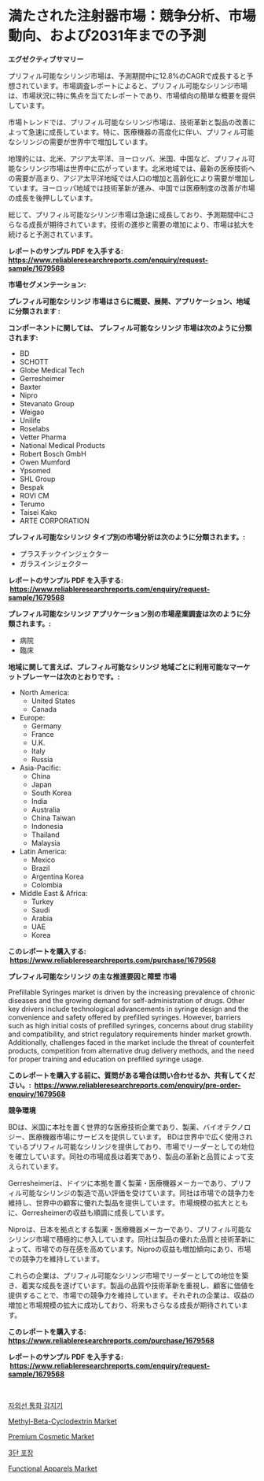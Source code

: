 <p><h1>満たされた注射器市場：競争分析、市場動向、および2031年までの予測</h1></p><p><strong>エグゼクティブサマリー</strong></p>
<p><p>プリフィル可能なシリンジ市場は、予測期間中に12.8%のCAGRで成長すると予想されています。市場調査レポートによると、プリフィル可能なシリンジ市場は、市場状況に特に焦点を当てたレポートであり、市場傾向の簡単な概要を提供しています。</p><p>市場トレンドでは、プリフィル可能なシリンジ市場は、技術革新と製品の改善によって急速に成長しています。特に、医療機器の高度化に伴い、プリフィル可能なシリンジの需要が世界中で増加しています。</p><p>地理的には、北米、アジア太平洋、ヨーロッパ、米国、中国など、プリフィル可能なシリンジ市場は世界中に広がっています。北米地域では、最新の医療技術への需要が高まり、アジア太平洋地域では人口の増加と高齢化により需要が増加しています。ヨーロッパ地域では技術革新が進み、中国では医療制度の改善が市場の成長を後押ししています。</p><p>総じて、プリフィル可能なシリンジ市場は急速に成長しており、予測期間中にさらなる成長が期待されています。技術の進歩と需要の増加により、市場は拡大を続けると予測されています。</p></p>
<p><strong>レポートのサンプル PDF を入手する: <a href="https://www.reliableresearchreports.com/enquiry/request-sample/1679568">https://www.reliableresearchreports.com/enquiry/request-sample/1679568</a></strong></p>
<p><strong>市場セグメンテーション:</strong></p>
<p><strong> プレフィル可能なシリンジ 市場はさらに概要、展開、アプリケーション、地域に分類されます :</strong></p>
<p><strong>コンポーネントに関しては、 プレフィル可能なシリンジ 市場は次のように分類されます: &nbsp;</strong></p>
<p><ul><li>BD</li><li>SCHOTT</li><li>Globe Medical Tech</li><li>Gerresheimer</li><li>Baxter</li><li>Nipro</li><li>Stevanato Group</li><li>Weigao</li><li>Unilife</li><li>Roselabs</li><li>Vetter Pharma</li><li>National Medical Products</li><li>Robert Bosch GmbH</li><li>Owen Mumford</li><li>Ypsomed</li><li>SHL Group</li><li>Bespak</li><li>ROVI CM</li><li>Terumo</li><li>Taisei Kako</li><li>ARTE CORPORATION</li></ul></p>
<p><strong> プレフィル可能なシリンジ タイプ別の市場分析は次のように分類されます。:</strong></p>
<p><ul><li>プラスチックインジェクター</li><li>ガラスインジェクター</li></ul></p>
<p><strong>レポートのサンプル PDF を入手する: &nbsp;<a href="https://www.reliableresearchreports.com/enquiry/request-sample/1679568">https://www.reliableresearchreports.com/enquiry/request-sample/1679568</a></strong></p>
<p><strong> プレフィル可能なシリンジ アプリケーション別の市場産業調査は次のように分類されます。:</strong></p>
<p><ul><li>病院</li><li>臨床</li></ul></p>
<p><strong>地域に関して言えば、プレフィル可能なシリンジ 地域ごとに利用可能なマーケットプレーヤーは次のとおりです。:</strong></p>
<p><ul>
    <li>
        North America:
        <ul>
            <li>United States</li>
            <li>Canada</li>
        </ul>
    </li>
    <li>
        Europe:
        <ul>
            <li>Germany</li>
            <li>France</li>
            <li>U.K.</li>
            <li>Italy</li>
            <li>Russia</li>
        </ul>
    </li>
    <li>
        Asia-Pacific:
        <ul>
            <li>China</li>
            <li>Japan</li>
            <li>South Korea</li>
            <li>India</li>
            <li>Australia</li>
            <li>China Taiwan</li>
            <li>Indonesia</li>
            <li>Thailand</li>
            <li>Malaysia</li>
        </ul>
    </li>
    <li>
        Latin America:
        <ul>
            <li>Mexico</li>
            <li>Brazil</li>
            <li>Argentina Korea</li>
            <li>Colombia</li>
        </ul>
    </li>
    <li>
        Middle East & Africa:
        <ul>
            <li>Turkey</li>
            <li>Saudi</li>
            <li>Arabia</li>
            <li>UAE</li>
            <li>Korea</li>
        </ul>
    </li>
    </ul></p>
<p><strong>このレポートを購入する: &nbsp;<a href="https://www.reliableresearchreports.com/purchase/1679568">https://www.reliableresearchreports.com/purchase/1679568</a></strong></p>
<p><strong>プレフィル可能なシリンジ の主な推進要因と障壁 市場</strong></p>
<p><p>Prefillable Syringes market is driven by the increasing prevalence of chronic diseases and the growing demand for self-administration of drugs. Other key drivers include technological advancements in syringe design and the convenience and safety offered by prefilled syringes. However, barriers such as high initial costs of prefilled syringes, concerns about drug stability and compatibility, and strict regulatory requirements hinder market growth. Additionally, challenges faced in the market include the threat of counterfeit products, competition from alternative drug delivery methods, and the need for proper training and education on prefilled syringe usage.</p></p>
<p><strong>このレポートを購入する前に、質問がある場合は問い合わせるか、共有してください。:&nbsp; <a href="https://www.reliableresearchreports.com/enquiry/pre-order-enquiry/1679568">https://www.reliableresearchreports.com/enquiry/pre-order-enquiry/1679568</a></strong></p>
<p><strong>競争環境</strong></p>
<p><p>BDは、米国に本社を置く世界的な医療技術企業であり、製薬、バイオテクノロジー、医療機器市場にサービスを提供しています。 BDは世界中で広く使用されているプリフィル可能なシリンジを提供しており、市場でリーダーとしての地位を確立しています。同社の市場成長は着実であり、製品の革新と品質によって支えられています。</p><p>Gerresheimerは、ドイツに本拠を置く製薬・医療機器メーカーであり、プリフィル可能なシリンジの製造で高い評価を受けています。同社は市場での競争力を維持し、世界中の顧客に優れた製品を提供しています。市場規模の拡大とともに、Gerresheimerの収益も順調に成長しています。</p><p>Niproは、日本を拠点とする製薬・医療機器メーカーであり、プリフィル可能なシリンジ市場で積極的に参入しています。同社は製品の優れた品質と技術革新によって、市場での存在感を高めています。Niproの収益も増加傾向にあり、市場での競争力を維持しています。</p><p>これらの企業は、プリフィル可能なシリンジ市場でリーダーとしての地位を築き、着実な成長を遂げています。製品の品質や技術革新を重視し、顧客に価値を提供することで、市場での競争力を維持しています。それぞれの企業は、収益の増加と市場規模の拡大に成功しており、将来もさらなる成長が期待されています。</p></p>
<p><strong>このレポートを購入する: &nbsp; <a href="https://www.reliableresearchreports.com/purchase/1679568">https://www.reliableresearchreports.com/purchase/1679568</a></strong></p>
<p><strong>レポートのサンプル PDF を入手する: &nbsp;<a href="https://www.reliableresearchreports.com/enquiry/request-sample/1679568">https://www.reliableresearchreports.com/enquiry/request-sample/1679568</a></strong><strong></strong></p>
<p>&nbsp;</p>
<p><p><a href="https://github.com/oajzkywllm460/Market-Research-Report-List-1/blob/main/34162712596.md">자외선 통화 감지기</a></p><p><a href="https://issuu.com/reportprime-2/docs/methyl-beta-cyclodextrin-market-size-2030.pptx">Methyl-Beta-Cyclodextrin Market</a></p><p><a href="https://github.com/CliffMedina6/Market-Research-Report-List-4/blob/main/premium-cosmetic-market.md">Premium Cosmetic Market</a></p><p><a href="https://github.com/vsr06p4p49/Market-Research-Report-List-1/blob/main/80222722597.md">3단 포장</a></p><p><a href="https://github.com/provorikovar/Market-Research-Report-List-3/blob/main/functional-apparels-market.md">Functional Apparels Market</a></p></p>